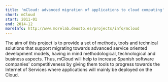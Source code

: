 ```yaml
---
title: 'mCloud: advanced migration of applications to cloud computing'
short: mCloud
start: 2011-01
end: 2014-12
moreInfo: http://www.morelab.deusto.es/projects/info/mcloud
---
```


The aim of this project is to provide a set of methods, tools and technical solutions that support migrating towards advanced service oriented development models, having in mind methodological, technological and business aspects. Thus, mCloud will help to increase Spanish software companies' competitiveness by giving them tools to progress towards the Internet of Services where applications will mainly be deployed on the Cloud.
